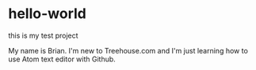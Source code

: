 # hello-world
this is my test project

My name is Brian.  I'm new to Treehouse.com and I'm just learning how to use Atom text editor with Github.
